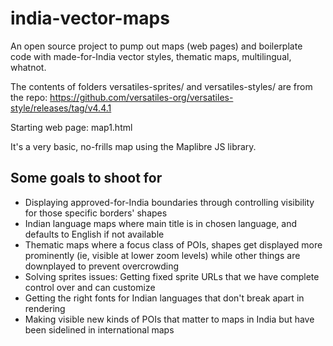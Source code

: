 # india-vector-maps

An open source project to pump out maps (web pages) and boilerplate code with made-for-India vector styles, thematic maps, multilingual, whatnot.


The contents of folders versatiles-sprites/ and versatiles-styles/
are from the repo: https://github.com/versatiles-org/versatiles-style/releases/tag/v4.4.1

Starting web page: map1.html

It's a very basic, no-frills map using the Maplibre JS library.

## Some goals to shoot for

- Displaying approved-for-India boundaries through controlling visibility for those specific borders' shapes
- Indian language maps where main title is in chosen language, and defaults to English if not available
- Thematic maps where a focus class of POIs, shapes get displayed more prominently (ie, visible at lower zoom levels) while other things are downplayed to prevent overcrowding
- Solving sprites issues: Getting fixed sprite URLs that we have complete control over and can customize
- Getting the right fonts for Indian languages that don't break apart in rendering
- Making visible new kinds of POIs that matter to maps in India but have been sidelined in international maps 
